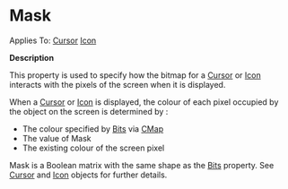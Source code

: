 




<h1 class="heading"><span class="name">Mask</span></h1>

Applies To: [Cursor](../a-z/cursor.md) [Icon](../a-z/icon.md)


**Description**


This property is used to specify how the bitmap for a [Cursor](../a-z/cursor.md) or [Icon](../a-z/icon.md) interacts with the pixels of the screen when it is displayed.


When a [Cursor](../a-z/cursor.md) or [Icon](../a-z/icon.md) is displayed, the colour of each pixel occupied by the object on the screen is determined by :

- The colour specified by [Bits](../a-z/bits.md) via [CMap](../a-z/cmap.md)
- The value of Mask
- The existing colour of the screen pixel

Mask is a Boolean matrix with the same shape as the [Bits](../a-z/bits.md) property. See [Cursor](../a-z/cursor.md) and [Icon](../a-z/icon.md) objects for further details.



